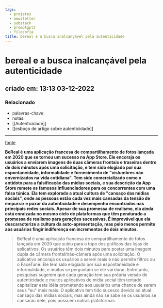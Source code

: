 ```yaml
---
tags:
  - projetos
  - newsletter
  - substack
  - promptgpt3
  - filosofia
title: bereal e a busca inalcançável pela autenticidade
---
```


# bereal e a busca inalcançável pela autenticidade

## criado em: 13:13 03-12-2022

### Relacionado

- palavras-chave: 
- notas: 
- [[Autenticidade]]
- [[esboço de artigo sobre autenticidade]]
---

[fonte](https://www.wired.com/story/bereal-doomed-online-authenticity/)

**BeReal é uma aplicação francesa de compartilhamento de fotos lançada em 2020 que se tornou um sucesso na App Store. Ele encoraja os usuários a enviarem imagens de duas câmeras frontais e traseiras dentro de dois minutos após uma solicitação, e tem sido elogiado por sua espontaneidade, informalidade e fornecimento de "vislumbres não envernizados na vida cotidiana". Tem sido comercializado como o antídoto para a falsificação das mídias sociais, e sua descrição da App Store remete os famosos influenciadores para os concorrentes com uma falsa túnica. Ela tem explorado a atual cultura de "cansaço das mídias sociais", onde as pessoas estão cada vez mais cansadas da tensão de empurrar e puxar da autenticidade e desempenho encontrados nas principais redes sociais. Apesar de sua promessa de realismo, ela ainda está enraizada no mesmo ciclo de plataformas que têm pendurado a promessa de realismo para gerações sucessivas. É improvável que ela descaracterize a cultura da auto-apresentação, mas pelo menos permite aos usuários fingir indiferença em incrementos de dois minutos.**

>BeReal é uma aplicação francesa de compartilhamento de fotos lançada em 2020 que subiu para o topo dos gráficos das lojas de aplicativos. Os usuários têm dois minutos para postar uma imagem dupla de câmera frontal/trás-câmera após uma solicitação. O aplicativo encoraja os usuários a serem reais e não permite filtros ou o FaceTune. Ele tem sido elogiado por sua espontaneidade e informalidade, e muitos se perguntam se ele vai durar. Entretanto, pesquisas sugerem que cada geração tem sua própria versão de autenticidade e muitos aplicativos de mídia social têm tentado capitalizar esta idéia prometendo aos usuários uma chance de serem seus "eu" mais reais. O aplicativo tem tido sucesso devido ao atual cansaço das mídias sociais, mas ainda não se sabe se os usuários se cansarão dele, pois possuem outras plataformas.
